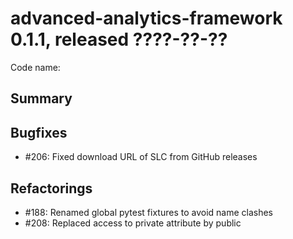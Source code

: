 # advanced-analytics-framework 0.1.1, released ????-??-??

Code name:

## Summary

## Bugfixes

* #206: Fixed download URL of SLC from GitHub releases

## Refactorings

* #188: Renamed global pytest fixtures to avoid name clashes
* #208: Replaced access to private attribute by public
